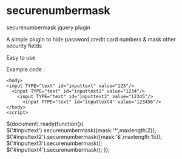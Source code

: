 securenumbermask
================

securenumbermask jquery plugin

A simple plugin to hide password,credit card numbers & mask other security fields


Easy to use   

Example code : 


<html>
 <head>
    
<title>Test raaccordion</title>
 <script type="text/javascript" src="http://ajax.googleapis.com/ajax/libs/jquery/1.8.2/jquery.js"></script>
     <script type="text/javascript" src="js/securenumbermask.js"></script>
     <link href="style.css" rel="stylesheet" type="text/css" />
    </head>
    
    <body>
    <input TYPE="text" id="inputtext" value="123"/>
      <input TYPE="text" id="inputtext2" value="1234"/>
        <input TYPE="text" id="inputtext3" value="12345"/>
          <input TYPE="text" id="inputtext4" value="123456"/>
    </body>
    <script>
   $(document).ready(function(){
       $('#inputtext').securenumbermask({mask:'*',maxlength:2});
        $('#inputtext2').securenumbermask({mask:'&',maxlength:15});
         $('#inputtext3').securenumbermask();
          $('#inputtext4').securenumbermask();
       }); 
    </script>
</html>
